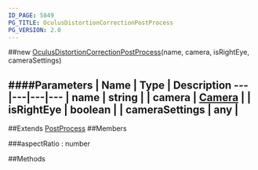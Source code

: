 ```yaml
---
ID_PAGE: 5849
PG_TITLE: OculusDistortionCorrectionPostProcess
PG_VERSION: 2.0
---
```

##new [OculusDistortionCorrectionPostProcess](page.php?p=5849)(name, camera, isRightEye, cameraSettings)




####Parameters
 | Name | Type | Description
---|---|---|---
 | name | string | 
 | camera | [Camera](page.php?p=5702) | 
 | isRightEye | boolean | 
 | cameraSettings | any | 
---

##Extends [PostProcess](page.php?p=5841)
##Members

###aspectRatio : number




##Methods
